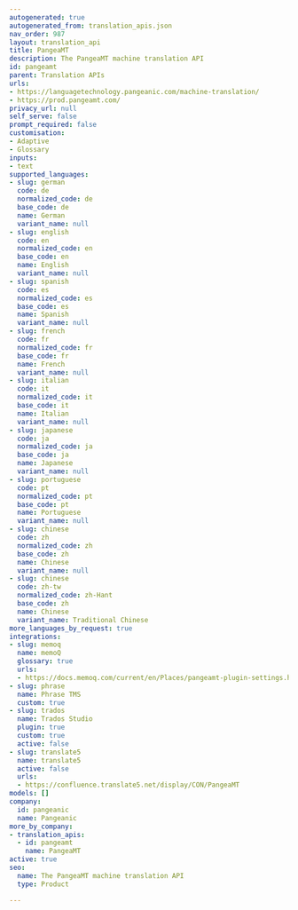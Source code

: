 ```yaml
---
autogenerated: true
autogenerated_from: translation_apis.json
nav_order: 987
layout: translation_api
title: PangeaMT
description: The PangeaMT machine translation API
id: pangeamt
parent: Translation APIs
urls:
- https://languagetechnology.pangeanic.com/machine-translation/
- https://prod.pangeamt.com/
privacy_url: null
self_serve: false
prompt_required: false
customisation:
- Adaptive
- Glossary
inputs:
- text
supported_languages:
- slug: german
  code: de
  normalized_code: de
  base_code: de
  name: German
  variant_name: null
- slug: english
  code: en
  normalized_code: en
  base_code: en
  name: English
  variant_name: null
- slug: spanish
  code: es
  normalized_code: es
  base_code: es
  name: Spanish
  variant_name: null
- slug: french
  code: fr
  normalized_code: fr
  base_code: fr
  name: French
  variant_name: null
- slug: italian
  code: it
  normalized_code: it
  base_code: it
  name: Italian
  variant_name: null
- slug: japanese
  code: ja
  normalized_code: ja
  base_code: ja
  name: Japanese
  variant_name: null
- slug: portuguese
  code: pt
  normalized_code: pt
  base_code: pt
  name: Portuguese
  variant_name: null
- slug: chinese
  code: zh
  normalized_code: zh
  base_code: zh
  name: Chinese
  variant_name: null
- slug: chinese
  code: zh-tw
  normalized_code: zh-Hant
  base_code: zh
  name: Chinese
  variant_name: Traditional Chinese
more_languages_by_request: true
integrations:
- slug: memoq
  name: memoQ
  glossary: true
  urls:
  - https://docs.memoq.com/current/en/Places/pangeamt-plugin-settings.html
- slug: phrase
  name: Phrase TMS
  custom: true
- slug: trados
  name: Trados Studio
  plugin: true
  custom: true
  active: false
- slug: translate5
  name: translate5
  active: false
  urls:
  - https://confluence.translate5.net/display/CON/PangeaMT
models: []
company:
  id: pangeanic
  name: Pangeanic
more_by_company:
- translation_apis:
  - id: pangeamt
    name: PangeaMT
active: true
seo:
  name: The PangeaMT machine translation API
  type: Product

---
```


